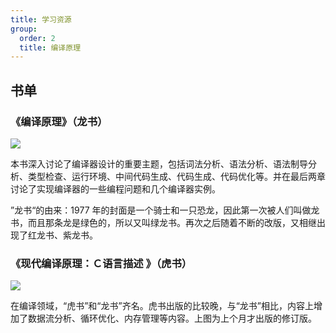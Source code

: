 ```yaml
---
title: 学习资源
group:
  order: 2
  title: 编译原理
---
```


## 书单

### 《编译原理》（龙书）

![](https://cdn.jsdelivr.net/gh/youngjuning/images/202111112347539.png)

本书深入讨论了编译器设计的重要主题，包括词法分析、语法分析、语法制导分析、类型检查、运行环境、中间代码生成、代码生成、代码优化等。并在最后两章讨论了实现编译器的一些编程问题和几个编译器实例。

”龙书“的由来：1977 年的封面是一个骑士和一只恐龙，因此第一次被人们叫做龙书，而且那条龙是绿色的，所以又叫绿龙书。再次之后随着不断的改版，又相继出现了红龙书、紫龙书。

### 《现代编译原理：Ｃ语言描述 》（虎书）

![](https://cdn.jsdelivr.net/gh/youngjuning/images/202111112351441.png)

在编译领域，“虎书”和“龙书”齐名。虎书出版的比较晚，与“龙书”相比，内容上增加了数据流分析、循环优化、内存管理等内容。上图为上个月才出版的修订版。
